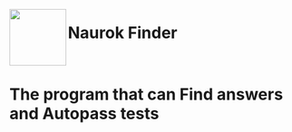 <img src="https://naurok.com.ua/img/logo.png" width=100 height=100 align="left"><h1>Naurok Finder</h1>
</br><h1>The program that can Find answers and Autopass tests</h1>
